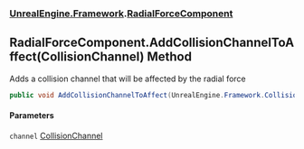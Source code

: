### [UnrealEngine.Framework](UnrealEngine_Framework.md 'UnrealEngine.Framework').[RadialForceComponent](RadialForceComponent.md 'UnrealEngine.Framework.RadialForceComponent')
## RadialForceComponent.AddCollisionChannelToAffect(CollisionChannel) Method
Adds a collision channel that will be affected by the radial force  
```csharp
public void AddCollisionChannelToAffect(UnrealEngine.Framework.CollisionChannel channel);
```
#### Parameters
<a name='UnrealEngine_Framework_RadialForceComponent_AddCollisionChannelToAffect(UnrealEngine_Framework_CollisionChannel)_channel'></a>
`channel` [CollisionChannel](CollisionChannel.md 'UnrealEngine.Framework.CollisionChannel')  
  
